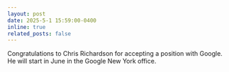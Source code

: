 ```yaml
---
layout: post
date: 2025-5-1 15:59:00-0400
inline: true
related_posts: false
---
```


Congratulations to Chris Richardson for accepting a position with Google. He will start in June in the Google New York office.
